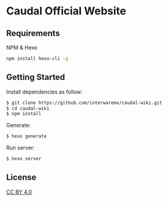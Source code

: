 # Caudal Official Website

## Requirements

NPM & Hexo

``` bash
npm install hexo-cli -g
```

## Getting Started
Install dependencies as follow:

``` bash
$ git clone https://github.com/interwaremx/caudal-wiki.git
$ cd caudal-wiki
$ npm install
```
Generate:

``` bash
$ hexo generate
```

Run server:

``` bash
$ hexo server
```

## License

[CC BY 4.0](http://creativecommons.org/licenses/by/4.0/)
